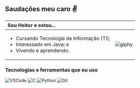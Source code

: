 ## Saudações meu caro ✌️

<!-- Sobre mim -->
| Sou Heitor e estou... |  |
| :--- | --- |
| <ul><li>Cursando Tecnologia da Informação (TI);</li><li>Interessado em Java; e</li><li>Vivendo e aprendendo.</li></ul> | ![giphy](https://github.com/TIHeitorDS/TIHeitorDS/assets/105075732/025b782b-968e-4f46-83a8-3eb8912a2177) |

### Tecnologias e ferramentas que eu uso

<div>
    <img alt="VSCode" src="https://img.shields.io/badge/Visual_Studio_Code-0078D4?style=for-the-badge&logo=visual%20studio%20code&logoColor=white" />
    <img alt="C" src="https://img.shields.io/badge/c-%2300599C.svg?style=for-the-badge&logo=c&logoColor=white" />
    <img alt="Python" src="https://img.shields.io/badge/python-3670A0?style=for-the-badge&logo=python&logoColor=ffdd54">
    <img alt="Git" src="https://img.shields.io/badge/git-%23F05033.svg?style=for-the-badge&logo=git&logoColor=white" />
</div>

</br>
